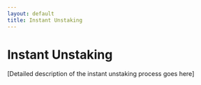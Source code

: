 ```yaml
---
layout: default
title: Instant Unstaking
---
```


# Instant Unstaking

[Detailed description of the instant unstaking process goes here]
